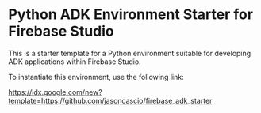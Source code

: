 # Python ADK Environment Starter for Firebase Studio

This is a starter template for a Python environment suitable for developing ADK applications within Firebase Studio.

To instantiate this environment, use the following link:

https://idx.google.com/new?template=https://github.com/jasoncascio/firebase_adk_starter
